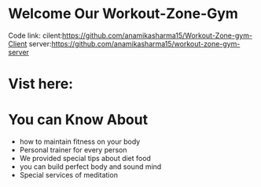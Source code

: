 # Welcome Our Workout-Zone-Gym
Code link:
cilent:https://github.com/anamikasharma15/Workout-Zone-gym-Client
server:https://github.com/anamikasharma15/workout-zone-gym-server

# Vist here:




# You can Know About
- how to maintain fitness on your body
- Personal trainer for every person
- We provided special tips about diet food
- you can build perfect body and sound mind 
- Special services of meditation